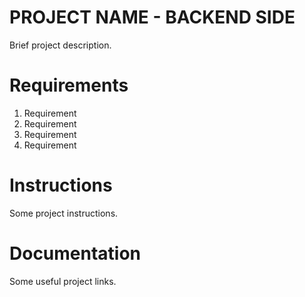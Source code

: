 # PROJECT NAME - BACKEND SIDE

Brief project description.

# Requirements

1. Requirement
2. Requirement
3. Requirement
4. Requirement

# Instructions

Some project instructions.

# Documentation

Some useful project links.